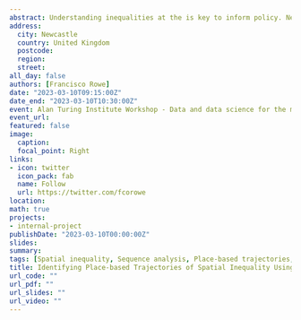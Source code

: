 ```yaml
---
abstract: Understanding inequalities at the is key to inform policy. Neighbourhoods are the key of society and urban spaces. Key social processes occur at the neighbourhood level. Yet, lack of offering longitudinal data on places over a long window of time in spatial framework and variable definition over time represent key limitations to develop a long-term longitudinal understanding of spatial inequalities. In this talk, I will present a data-driven approach based on unsupervised machine learning and sequence analysis to define representative place-based trajectories of inequality.
address:
  city: Newcastle
  country: United Kingdom
  postcode: 
  region: 
  street: 
all_day: false
authors: [Francisco Rowe]
date: "2023-03-10T09:15:00Z"
date_end: "2023-03-10T10:30:00Z"
event: Alan Turing Institute Workshop - Data and data science for the measurement, understanding and mitigation of place-based disparities
event_url: 
featured: false
image:
  caption: 
  focal_point: Right
links:
- icon: twitter
  icon_pack: fab
  name: Follow
  url: https://twitter.com/fcorowe
location: 
math: true
projects:
- internal-project
publishDate: "2023-03-10T00:00:00Z"
slides: 
summary: 
tags: [Spatial inequality, Sequence analysis, Place-based trajectories, longitudinal data analysis]
title: Identifying Place-based Trajectories of Spatial Inequality Using Sequence Analysis
url_code: ""
url_pdf: ""
url_slides: ""
url_video: ""
---
```

